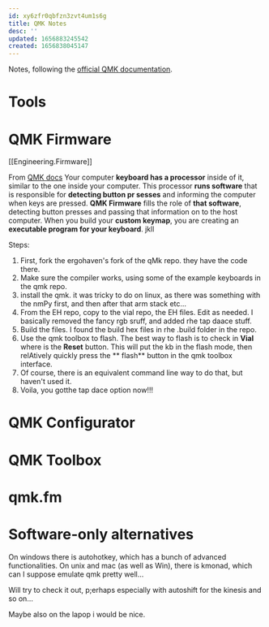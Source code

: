```yaml
---
id: xy6zfr0qbfzn3zvt4um1s6g
title: QMK Notes
desc: ''
updated: 1656883245542
created: 1656838045147
---
```


Notes, following the [official QMK documentation](https://docs.qmk.fm/).



# Tools

# QMK Firmware
[[Engineering.Firmware]]


From [QMK docs](https://docs.qmk.fm/#/newbs)
Your computer **keyboard has a processor** inside of it, similar to the one inside your computer. This processor **runs software** that is responsible for **detecting button pr
sesses** and informing the computer when keys are pressed. **QMK Firmware** fills the role of **that software**, detecting button presses and passing that information on to the host computer. When you build your **custom keymap**, you are creating an **executable program for your keyboard**.
jkll




Steps:
1. First, fork the ergohaven's fork of the qMk repo. they have the code there.
2. Make sure the compiler works, using some of the example keyboards in the qmk repo.
3. install the qmk. it was tricky to do on linux, as there was something with the nmPy first, and then after that arm stack etc...
4. From the EH repo, copy to the vial repo, the EH files. Edit as needed. I basically removed the fancy rgb sruff, and added rhe tap daace stuff. 
5. Build the files. I found the build hex files in rhe .build folder in the repo.
6. Use the qmk toolbox to flash. The best way to flash is to check in **Vial** where is the **Reset** button. This will put the kb in the flash mode, then relAtively quickly press the ** flash** button in the qmk toolbox interface. 
7. Of course, there is an equivalent command line way to do that, but haven't used it.
8. Voila, you gotthe tap dace option now!!!




# QMK Configurator


# QMK Toolbox 

# qmk.fm




# Software-only alternatives

On windows there is autohotkey, which has a bunch of advanced functionalities.
On unix and mac (as well as Win), there is  kmonad, which can I suppose emulate qmk pretty well...

Will try to check it out, p;erhaps especially with autoshift for the kinesis and so on...

Maybe also on the lapop i would be nice.

